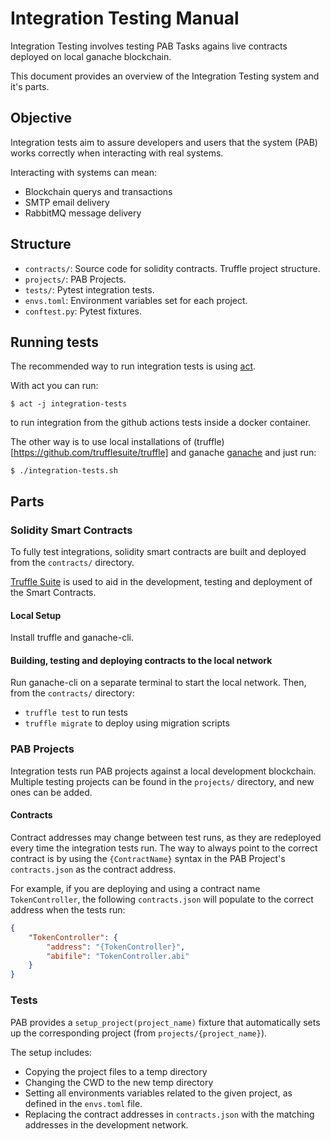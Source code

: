 # Integration Testing Manual

Integration Testing involves testing PAB Tasks agains live contracts deployed on
local ganache blockchain.

This document provides an overview of the Integration Testing system and it's parts.


## Objective

Integration tests aim to assure developers and users that the system (PAB) works
correctly when interacting with real systems.

Interacting with systems can mean:

* Blockchain querys and transactions
* SMTP email delivery
* RabbitMQ message delivery


## Structure

* `contracts/`: Source code for solidity contracts. Truffle project structure.
* `projects/`: PAB Projects.
* `tests/`: Pytest integration tests.
* `envs.toml`: Environment variables set for each project.
* `conftest.py`: Pytest fixtures.


## Running tests

The recommended way to run integration tests is using [act](https://github.com/nektos/act).

With act you can run:

```
$ act -j integration-tests
```

to run integration from the github actions tests inside a docker container.

The other way is to use local installations of (truffle)[https://github.com/trufflesuite/truffle] and ganache [ganache](https://github.com/trufflesuite/ganache) and just run:

```
$ ./integration-tests.sh
```


## Parts

### Solidity Smart Contracts

To fully test integrations, solidity smart contracts are built and deployed
from the `contracts/` directory.

[Truffle Suite](https://trufflesuite.com/) is used to aid in the development, testing and
deployment of the Smart Contracts.

#### Local Setup

Install truffle and ganache-cli.

#### Building, testing and deploying contracts to the local network

Run ganache-cli on a separate terminal to start the local network.
Then, from the `contracts/` directory:

* `truffle test` to run tests
* `truffle migrate` to deploy using migration scripts


### PAB Projects

Integration tests run PAB projects against a local development blockchain.
Multiple testing projects can be found in the `projects/` directory, and new
ones can be added.

#### Contracts

Contract addresses may change between test runs, as they are redeployed every time the integration
tests run. The way to always point to the correct contract is by using the `{ContractName}` syntax in the
PAB Project's `contracts.json` as the contract address.

For example, if you are deploying and using a contract name `TokenController`, the following `contracts.json` will
populate to the correct address when the tests run:

```json
{
    "TokenController": {
        "address": "{TokenController}",
        "abifile": "TokenController.abi"
    }
}
```

### Tests

PAB provides a `setup_project(project_name)` fixture that automatically sets up
the corresponding project (from `projects/{project_name}`).

The setup includes:

* Copying the project files to a temp directory
* Changing the CWD to the new temp directory
* Setting all environments variables related to the given project, as defined in the `envs.toml` file.
* Replacing the contract addresses in `contracts.json` with the matching addresses in the development network.
